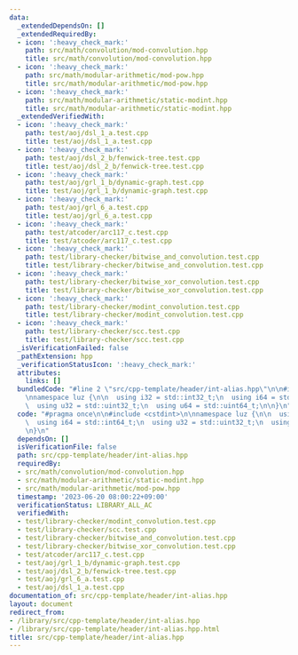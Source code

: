 ```yaml
---
data:
  _extendedDependsOn: []
  _extendedRequiredBy:
  - icon: ':heavy_check_mark:'
    path: src/math/convolution/mod-convolution.hpp
    title: src/math/convolution/mod-convolution.hpp
  - icon: ':heavy_check_mark:'
    path: src/math/modular-arithmetic/mod-pow.hpp
    title: src/math/modular-arithmetic/mod-pow.hpp
  - icon: ':heavy_check_mark:'
    path: src/math/modular-arithmetic/static-modint.hpp
    title: src/math/modular-arithmetic/static-modint.hpp
  _extendedVerifiedWith:
  - icon: ':heavy_check_mark:'
    path: test/aoj/dsl_1_a.test.cpp
    title: test/aoj/dsl_1_a.test.cpp
  - icon: ':heavy_check_mark:'
    path: test/aoj/dsl_2_b/fenwick-tree.test.cpp
    title: test/aoj/dsl_2_b/fenwick-tree.test.cpp
  - icon: ':heavy_check_mark:'
    path: test/aoj/grl_1_b/dynamic-graph.test.cpp
    title: test/aoj/grl_1_b/dynamic-graph.test.cpp
  - icon: ':heavy_check_mark:'
    path: test/aoj/grl_6_a.test.cpp
    title: test/aoj/grl_6_a.test.cpp
  - icon: ':heavy_check_mark:'
    path: test/atcoder/arc117_c.test.cpp
    title: test/atcoder/arc117_c.test.cpp
  - icon: ':heavy_check_mark:'
    path: test/library-checker/bitwise_and_convolution.test.cpp
    title: test/library-checker/bitwise_and_convolution.test.cpp
  - icon: ':heavy_check_mark:'
    path: test/library-checker/bitwise_xor_convolution.test.cpp
    title: test/library-checker/bitwise_xor_convolution.test.cpp
  - icon: ':heavy_check_mark:'
    path: test/library-checker/modint_convolution.test.cpp
    title: test/library-checker/modint_convolution.test.cpp
  - icon: ':heavy_check_mark:'
    path: test/library-checker/scc.test.cpp
    title: test/library-checker/scc.test.cpp
  _isVerificationFailed: false
  _pathExtension: hpp
  _verificationStatusIcon: ':heavy_check_mark:'
  attributes:
    links: []
  bundledCode: "#line 2 \"src/cpp-template/header/int-alias.hpp\"\n\n#include <cstdint>\n\
    \nnamespace luz {\n\n  using i32 = std::int32_t;\n  using i64 = std::int64_t;\n\
    \  using u32 = std::uint32_t;\n  using u64 = std::uint64_t;\n\n}\n"
  code: "#pragma once\n\n#include <cstdint>\n\nnamespace luz {\n\n  using i32 = std::int32_t;\n\
    \  using i64 = std::int64_t;\n  using u32 = std::uint32_t;\n  using u64 = std::uint64_t;\n\
    \n}\n"
  dependsOn: []
  isVerificationFile: false
  path: src/cpp-template/header/int-alias.hpp
  requiredBy:
  - src/math/convolution/mod-convolution.hpp
  - src/math/modular-arithmetic/static-modint.hpp
  - src/math/modular-arithmetic/mod-pow.hpp
  timestamp: '2023-06-20 08:00:22+09:00'
  verificationStatus: LIBRARY_ALL_AC
  verifiedWith:
  - test/library-checker/modint_convolution.test.cpp
  - test/library-checker/scc.test.cpp
  - test/library-checker/bitwise_and_convolution.test.cpp
  - test/library-checker/bitwise_xor_convolution.test.cpp
  - test/atcoder/arc117_c.test.cpp
  - test/aoj/grl_1_b/dynamic-graph.test.cpp
  - test/aoj/dsl_2_b/fenwick-tree.test.cpp
  - test/aoj/grl_6_a.test.cpp
  - test/aoj/dsl_1_a.test.cpp
documentation_of: src/cpp-template/header/int-alias.hpp
layout: document
redirect_from:
- /library/src/cpp-template/header/int-alias.hpp
- /library/src/cpp-template/header/int-alias.hpp.html
title: src/cpp-template/header/int-alias.hpp
---
```

